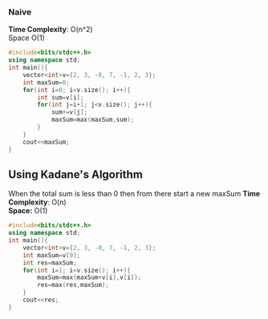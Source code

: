 
### Naive
****Time Complexity****: O(n^2)  
Space O(1)
```cpp
#include<bits/stdc++.h>
using namespace std;
int main(){
    vector<int>v={2, 3, -8, 7, -1, 2, 3};
    int maxSum=0;
    for(int i=0; i<v.size(); i++){
        int sum=v[i];
        for(int j=i+1; j<v.size(); j++){
            sum+=v[j];
            maxSum=max(maxSum,sum);
        }
    }
    cout<<maxSum;
}
```


## Using Kadane's Algorithm

When the total sum is less than 0 then from there start a new maxSum
****Time Complexity****: O(n)  
****Space:**** O(1)
```cpp
#include<bits/stdc++.h>
using namespace std;
int main(){
    vector<int>v={2, 3, -8, 7, -1, 2, 3};
    int maxSum=v[0];
    int res=maxSum;
    for(int i=1; i<v.size(); i++){
        maxSum=max(maxSum+v[i],v[i]);
        res=max(res,maxSum);
    }
    cout<<res;
}
```